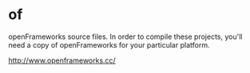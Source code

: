 of
==

openFrameworks source files. In order to compile these projects, you'll need a copy of openFrameworks for your particular platform.

http://www.openframeworks.cc/
